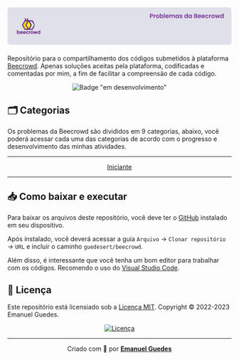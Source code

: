 ![Capa do repositório](./.github/capa.svg)
---

Repositório para o compartilhamento dos códigos submetidos à plataforma [Beecrowd](https://www.beecrowd.com.br/judge/pt). Apenas soluções aceitas pela plataforma, codificadas e comentadas por mim, a fim de facilitar a compreensão de cada código.

<div align="center">

![Badge "em desenvolvimento"](http://img.shields.io/badge/status-em%20desenvolvimento-yellow?style=for-the-badge)

</div>

## 🗂 Categorias
Os problemas da Beecrowd são divididos em 9 categorias, abaixo, você poderá acessar cada uma das categorias de acordo com o progresso e desenvolvimento das minhas atividades.

<div align="center">

---

[Iniciante](./1-iniciante/)

---

</div>

## 📥 Como baixar e executar
Para baixar os arquivos deste repositório, você deve ter o [GitHub](https://github.com/) instalado em seu dispositivo.

Após instalado, você deverá acessar a guia `Arquivo` → `Clonar repositório` → `URL` e incluir o caminho `guedesert/beecrowd`.

Além disso, é interessante que você tenha um bom editor para trabalhar com os códigos. Recomendo o uso do [Visual Studio Code](https://code.visualstudio.com/).

## 📃 Licença
Este repositório está licensiado sob a [Licença MIT](./LICENSE). Copyright © 2022-2023 Emanuel Guedes.

<div align="center">

[![Licença](https://img.shields.io/github/license/guedesert/beecrowd?style=for-the-badge&color=9d3dc7)](./LICENSE)

---

Criado com 💜 por [**Emanuel Guedes**](https://github.com/guedesert)

</div>